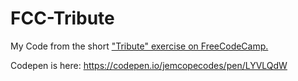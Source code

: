 # FCC-Tribute

My Code from the short ["Tribute" exercise on FreeCodeCamp.](https://www.freecodecamp.org/learn/responsive-web-design/responsive-web-design-projects/build-a-tribute-page)

Codepen is here: https://codepen.io/jemcopecodes/pen/LYVLQdW
